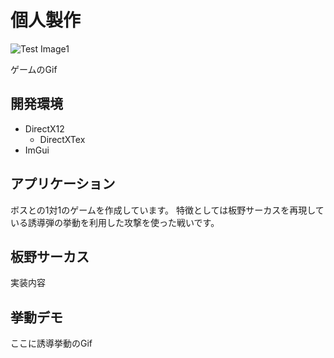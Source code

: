 # 個人製作

![Test Image1](https://github.com/Hnaoyan/LWEngine/blob/master/ReadmeAsset/GameScreen.gif?raw=true)

ゲームのGif

## 開発環境
- DirectX12
  - DirectXTex
- ImGui

## アプリケーション
ボスとの1対1のゲームを作成しています。
特徴としては板野サーカスを再現している誘導弾の挙動を利用した攻撃を使った戦いです。

## 板野サーカス


実装内容

## 挙動デモ

ここに誘導挙動のGif
